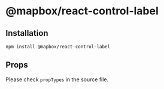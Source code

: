 # @mapbox/react-control-label

## Installation

```
npm install @mapbox/react-control-label
```

## Props

Please check `propTypes` in the source file.
